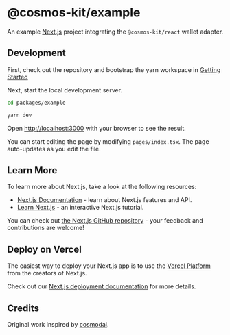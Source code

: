# @cosmos-kit/example

An example [Next.js](https://nextjs.org/) project integrating the
`@cosmos-kit/react` wallet adapter.

## Development

First, check out the repository and bootstrap the yarn workspace in [Getting
Started](../../README.md#getting-started)

Next, start the local development server.

```bash
cd packages/example

yarn dev
```

Open [http://localhost:3000](http://localhost:3000) with your browser to see the
result.

You can start editing the page by modifying `pages/index.tsx`. The page
auto-updates as you edit the file.

## Learn More

To learn more about Next.js, take a look at the following resources:

- [Next.js Documentation](https://nextjs.org/docs) - learn about Next.js
  features and API.
- [Learn Next.js](https://nextjs.org/learn) - an interactive Next.js tutorial.

You can check out [the Next.js GitHub
repository](https://github.com/vercel/next.js/) - your feedback and
contributions are welcome!

## Deploy on Vercel

The easiest way to deploy your Next.js app is to use the [Vercel
Platform](https://vercel.com/new?utm_medium=default-template&filter=next.js&utm_source=create-next-app&utm_campaign=create-next-app-readme)
from the creators of Next.js.

Check out our [Next.js deployment
documentation](https://nextjs.org/docs/deployment) for more details.

## Credits

Original work inspired by [cosmodal](https://github.com/chainapsis/cosmodal).
